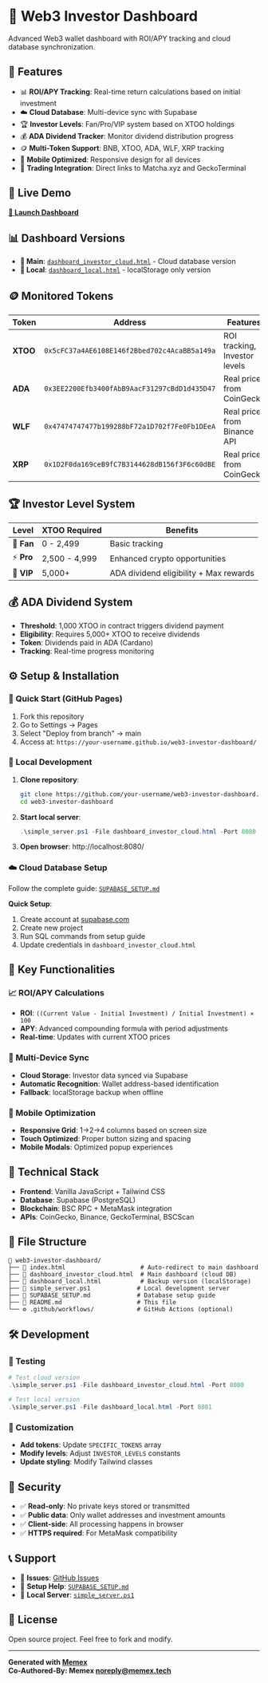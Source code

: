 # 🚀 Web3 Investor Dashboard

Advanced Web3 wallet dashboard with ROI/APY tracking and cloud database synchronization.

## 🌟 Features

- 📊 **ROI/APY Tracking**: Real-time return calculations based on initial investment
- ☁️ **Cloud Database**: Multi-device sync with Supabase
- 🏆 **Investor Levels**: Fan/Pro/VIP system based on XTOO holdings
- 💰 **ADA Dividend Tracker**: Monitor dividend distribution progress
- 🪙 **Multi-Token Support**: BNB, XTOO, ADA, WLF, XRP tracking
- 📱 **Mobile Optimized**: Responsive design for all devices
- 🎯 **Trading Integration**: Direct links to Matcha.xyz and GeckoTerminal

## 🔗 Live Demo

**[🚀 Launch Dashboard](https://your-username.github.io/web3-investor-dashboard/)**

## 📊 Dashboard Versions

- **🌟 Main**: [`dashboard_investor_cloud.html`](dashboard_investor_cloud.html) - Cloud database version
- **💾 Local**: [`dashboard_local.html`](dashboard_local.html) - localStorage only version

## 🪙 Monitored Tokens

| Token | Address | Features |
|-------|---------|----------|
| **XTOO** | `0x5cFC37a4AE6108E146f2Bbed702c4AcaBB5a149a` | ROI tracking, Investor levels |
| **ADA** | `0x3EE2200Efb3400fAbB9AacF31297cBdD1d435D47` | Real price from CoinGecko |
| **WLF** | `0x47474747477b199288bF72a1D702f7Fe0Fb1DEeA` | Real price from Binance API |
| **XRP** | `0x1D2F0da169ceB9fC7B3144628dB156f3F6c60dBE` | Real price from CoinGecko |

## 🏆 Investor Level System

| Level | XTOO Required | Benefits |
|-------|---------------|----------|
| 🌟 **Fan** | 0 - 2,499 | Basic tracking |
| ⚡ **Pro** | 2,500 - 4,999 | Enhanced crypto opportunities |
| 👑 **VIP** | 5,000+ | ADA dividend eligibility + Max rewards |

## 💰 ADA Dividend System

- **Threshold**: 1,000 XTOO in contract triggers dividend payment
- **Eligibility**: Requires 5,000+ XTOO to receive dividends
- **Token**: Dividends paid in ADA (Cardano)
- **Tracking**: Real-time progress monitoring

## ⚙️ Setup & Installation

### 🚀 Quick Start (GitHub Pages)

1. Fork this repository
2. Go to Settings → Pages
3. Select "Deploy from branch" → main
4. Access at: `https://your-username.github.io/web3-investor-dashboard/`

### 🔧 Local Development

1. **Clone repository**:
   ```bash
   git clone https://github.com/your-username/web3-investor-dashboard.git
   cd web3-investor-dashboard
   ```

2. **Start local server**:
   ```powershell
   .\simple_server.ps1 -File dashboard_investor_cloud.html -Port 8080
   ```

3. **Open browser**: http://localhost:8080/

### ☁️ Cloud Database Setup

Follow the complete guide: [`SUPABASE_SETUP.md`](SUPABASE_SETUP.md)

**Quick Setup**:
1. Create account at [supabase.com](https://supabase.com)
2. Create new project
3. Run SQL commands from setup guide
4. Update credentials in `dashboard_investor_cloud.html`

## 🎯 Key Functionalities

### 📈 ROI/APY Calculations
- **ROI**: `((Current Value - Initial Investment) / Initial Investment) × 100`
- **APY**: Advanced compounding formula with period adjustments
- **Real-time**: Updates with current XTOO prices

### 🔄 Multi-Device Sync
- **Cloud Storage**: Investor data synced via Supabase
- **Automatic Recognition**: Wallet address-based identification  
- **Fallback**: localStorage backup when offline

### 📱 Mobile Optimization
- **Responsive Grid**: 1→2→4 columns based on screen size
- **Touch Optimized**: Proper button sizing and spacing
- **Mobile Modals**: Optimized popup experiences

## 🔧 Technical Stack

- **Frontend**: Vanilla JavaScript + Tailwind CSS
- **Database**: Supabase (PostgreSQL)
- **Blockchain**: BSC RPC + MetaMask integration
- **APIs**: CoinGecko, Binance, GeckoTerminal, BSCScan

## 📁 File Structure

```
📁 web3-investor-dashboard/
├── 🌟 index.html                     # Auto-redirect to main dashboard
├── 🚀 dashboard_investor_cloud.html  # Main dashboard (cloud DB)  
├── 💾 dashboard_local.html           # Backup version (localStorage)
├── 🔧 simple_server.ps1             # Local development server
├── 📖 SUPABASE_SETUP.md             # Database setup guide
├── 📝 README.md                     # This file
└── ⚙️ .github/workflows/            # GitHub Actions (optional)
```

## 🛠️ Development

### 🧪 Testing
```powershell
# Test cloud version
.\simple_server.ps1 -File dashboard_investor_cloud.html -Port 8080

# Test local version  
.\simple_server.ps1 -File dashboard_local.html -Port 8081
```

### 🔧 Customization
- **Add tokens**: Update `SPECIFIC_TOKENS` array
- **Modify levels**: Adjust `INVESTOR_LEVELS` constants
- **Update styling**: Modify Tailwind classes

## 🚨 Security

- ✅ **Read-only**: No private keys stored or transmitted
- ✅ **Public data**: Only wallet addresses and investment amounts
- ✅ **Client-side**: All processing happens in browser
- ✅ **HTTPS required**: For MetaMask compatibility

## 📞 Support

- 📧 **Issues**: [GitHub Issues](https://github.com/your-username/web3-investor-dashboard/issues)
- 📖 **Setup Help**: [`SUPABASE_SETUP.md`](SUPABASE_SETUP.md)
- 🔧 **Local Server**: [`simple_server.ps1`](simple_server.ps1)

## 📄 License

Open source project. Feel free to fork and modify.

---

**Generated with [Memex](https://memex.tech)**  
**Co-Authored-By: Memex <noreply@memex.tech>**